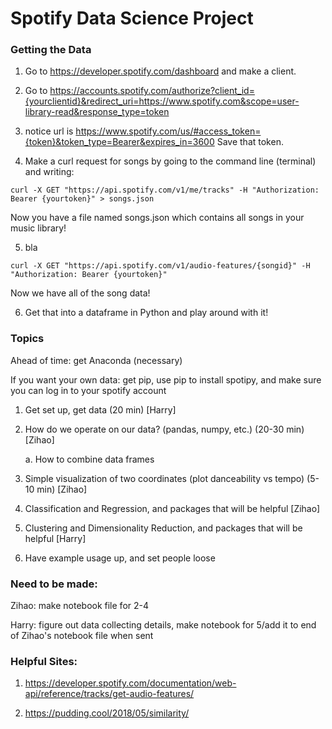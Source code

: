 # Spotify Data Science Project

### Getting the Data

1. Go to https://developer.spotify.com/dashboard and make a client.

2. Go to https://accounts.spotify.com/authorize?client_id={yourclientid}&redirect_uri=https://www.spotify.com&scope=user-library-read&response_type=token

3. notice url is https://www.spotify.com/us/#access_token={token}&token_type=Bearer&expires_in=3600 
Save that token.

4. Make a curl request for songs by going to the command line (terminal) and writing:
```
curl -X GET "https://api.spotify.com/v1/me/tracks" -H "Authorization: Bearer {yourtoken}" > songs.json
```

Now you have a file named songs.json which contains all songs in your music library!

5. bla

```
curl -X GET "https://api.spotify.com/v1/audio-features/{songid}" -H "Authorization: Bearer {yourtoken}"
```

Now we have all of the song data!

6. Get that into a dataframe in Python and play around with it!


### Topics

Ahead of time: get Anaconda (necessary)

If you want your own data: get pip, use pip to install spotipy, and make sure you can log in to your spotify account


1. Get set up, get data (20 min) [Harry]
2. How do we operate on our data? (pandas, numpy, etc.) (20-30 min) [Zihao]

    a. How to combine data frames
3. Simple visualization of two coordinates (plot danceability vs tempo) (5-10 min) [Zihao]
4. Classification and Regression, and packages that will be helpful [Zihao]
5. Clustering and Dimensionality Reduction, and packages that will be helpful [Harry]
6. Have example usage up, and set people loose

### Need to be made:

Zihao: make notebook file for 2-4

Harry: figure out data collecting details, make notebook for 5/add it to end of Zihao's notebook file when sent

### Helpful Sites:

1. https://developer.spotify.com/documentation/web-api/reference/tracks/get-audio-features/

2. https://pudding.cool/2018/05/similarity/

